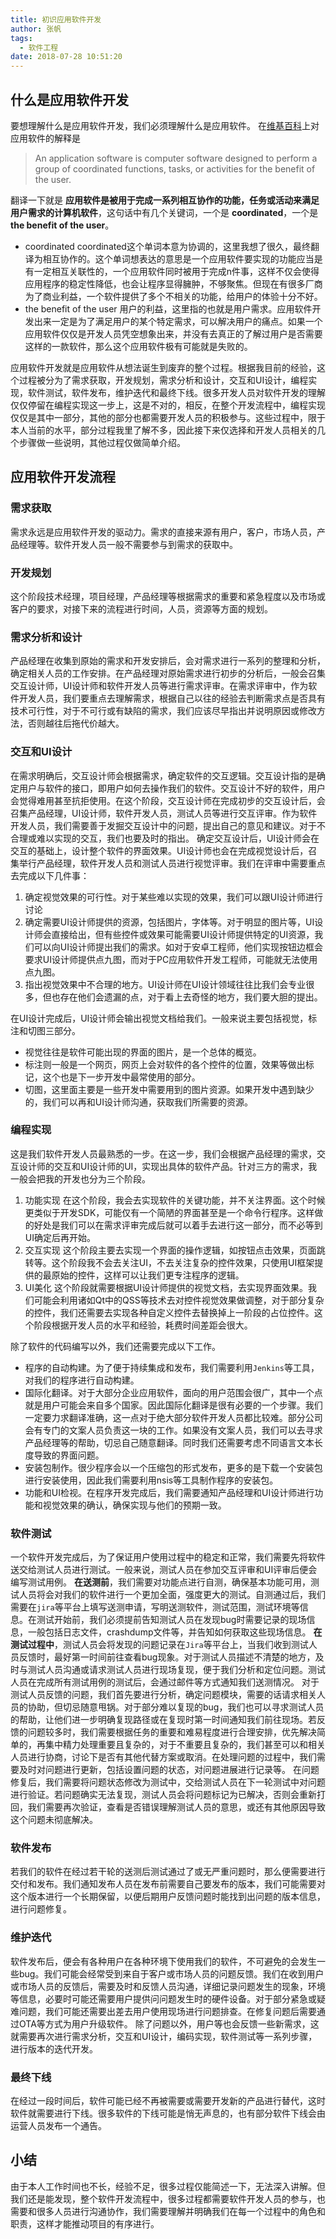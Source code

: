 ```yaml
---
title: 初识应用软件开发
author: 张帆
tags:
  - 软件工程
date: 2018-07-28 10:51:20
---
```


## 什么是应用软件开发

要想理解什么是应用软件开发，我们必须理解什么是应用软件。
在[维基百科](https://en.wikipedia.org/wiki/Application_software)上对应用软件的解释是
> An application software is computer software designed to perform a group of coordinated functions, tasks, or activities for the benefit of the user.

翻译一下就是 **应用软件是被用于完成一系列相互协作的功能，任务或活动来满足用户需求的计算机软件**，这句话中有几个关键词，一个是 **coordinated**，一个是 **the benefit of the user**。

- coordinated
coordinated这个单词本意为协调的，这里我想了很久，最终翻译为相互协作的。这个单词想表达的意思是一个应用软件要实现的功能应当是有一定相互关联性的，一个应用软件同时被用于完成n件事，这样不仅会使得应用程序的稳定性降低，也会让程序显得臃肿，不够聚焦。但现在有很多厂商为了商业利益，一个软件提供了多个不相关的功能，给用户的体验十分不好。
- the benefit of the user
用户的利益，这里指的也就是用户需求。应用软件开发出来一定是为了满足用户的某个特定需求，可以解决用户的痛点。如果一个应用软件仅仅是开发人员凭空想象出来，并没有去真正的了解过用户是否需要这样的一款软件，那么这个应用软件极有可能就是失败的。

应用软件开发就是应用软件从想法诞生到废弃的整个过程。根据我目前的经验，这个过程被分为了需求获取，开发规划，需求分析和设计，交互和UI设计，编程实现，软件测试，软件发布，维护迭代和最终下线。很多开发人员对软件开发的理解仅仅停留在编程实现这一步上，这是不对的，相反，在整个开发流程中，编程实现仅仅是其中一部分，其他的部分也都需要开发人员的积极参与。这些过程中，限于本人当前的水平，部分过程我里了解不多，因此接下来仅选择和开发人员相关的几个步骤做一些说明，其他过程仅做简单介绍。

<!--more-->

## 应用软件开发流程

### 需求获取

需求永远是应用软件开发的驱动力。需求的直接来源有用户，客户，市场人员，产品经理等。软件开发人员一般不需要参与到需求的获取中。

### 开发规划

这个阶段技术经理，项目经理，产品经理等根据需求的重要和紧急程度以及市场或客户的要求，对接下来的流程进行时间，人员，资源等方面的规划。


### 需求分析和设计

产品经理在收集到原始的需求和开发安排后，会对需求进行一系列的整理和分析，确定相关人员的工作安排。在产品经理对原始需求进行初步的分析后，一般会召集交互设计师，UI设计师和软件开发人员等进行需求评审。在需求评审中，作为软件开发人员，我们要重点去理解需求，根据自己以往的经验去判断需求点是否具有技术可行性，对于不可行或有缺陷的需求，我们应该尽早指出并说明原因或修改方法，否则越往后拖代价越大。

### 交互和UI设计

在需求明确后，交互设计师会根据需求，确定软件的交互逻辑。交互设计指的是确定用户与软件的接口，即用户如何去操作我们的软件。交互设计不好的软件，用户会觉得难用甚至抗拒使用。在这个阶段，交互设计师在完成初步的交互设计后，会召集产品经理，UI设计师，软件开发人员，测试人员等进行交互评审。作为软件开发人员，我们需要善于发掘交互设计中的问题，提出自己的意见和建议。对于不合理或难以实现的交互，我们也要及时的指出。
确定交互设计后，UI设计师会在交互的基础上，设计整个软件的界面效果。UI设计师也会在完成视觉设计后，召集举行产品经理，软件开发人员和测试人员进行视觉评审。我们在评审中需要重点去完成以下几件事：

1. 确定视觉效果的可行性。对于某些难以实现的效果，我们可以跟UI设计师进行讨论
2. 确定需要UI设计师提供的资源，包括图片，字体等。对于明显的图片等，UI设计师会直接给出，但有些控件或效果可能需要UI设计师提供特定的UI资源，我们可以向UI设计师提出我们的需求。如对于安卓工程师，他们实现按钮边框会要求UI设计师提供点九图，而对于PC应用软件开发工程师，可能就无法使用点九图。
3. 指出视觉效果中不合理的地方。UI设计师在UI设计领域往往比我们会专业很多，但也存在他们会遗漏的点，对于看上去奇怪的地方，我们要大胆的提出。

在UI设计完成后，UI设计师会输出视觉文档给我们。一般来说主要包括视觉，标注和切图三部分。

- 视觉往往是软件可能出现的界面的图片，是一个总体的概览。
- 标注则一般是一个网页，网页上会对软件的各个控件的位置，效果等做出标记，这个也是下一步开发中最常使用的部分。
- 切图，这里面主要是一些开发中需要用到的图片资源。如果开发中遇到缺少的，我们可以再和UI设计师沟通，获取我们所需要的资源。

### 编程实现

这是我们软件开发人员最熟悉的一步。在这一步，我们会根据产品经理的需求，交互设计师的交互和UI设计师的UI，实现出具体的软件产品。针对三方的需求，我一般会把我的开发也分为三个阶段。
1. 功能实现
在这个阶段，我会去实现软件的关键功能，并不关注界面。这个时候更类似于开发SDK，可能仅有一个简陋的界面甚至是一个命令行程序。这样做的好处是我们可以在需求评审完成后就可以着手去进行这一部分，而不必等到UI确定后再开始。
2. 交互实现
这个阶段主要去实现一个界面的操作逻辑，如按钮点击效果，页面跳转等。这个阶段我不会去关注UI，不去关注复杂的控件效果，只使用UI框架提供的最原始的控件，这样可以让我们更专注程序的逻辑。
3. UI美化
这个阶段就需要根据UI设计师提供的视觉文档，去实现界面效果。我们可能会利用诸如Qt中的QSS等技术去对控件视觉效果做调整，对于部分复杂的控件，我们还需要去实现各种自定义控件去替换掉上一阶段的占位控件。这个阶段根据开发人员的水平和经验，耗费时间差距会很大。

除了软件的代码编写以外，我们还需要完成以下工作。
- 程序的自动构建。为了便于持续集成和发布，我们需要利用`Jenkins`等工具，对我们的程序进行自动构建。
- 国际化翻译。对于大部分企业应用软件，面向的用户范围会很广，其中一个点就是用户可能会来自多个国家。因此国际化翻译是很有必要的一个步骤。我们一定要力求翻译准确，这一点对于绝大部分软件开发人员都比较难。部分公司会有专门的文案人员负责这一块的工作。如果没有文案人员，我们可以去寻求产品经理等的帮助，切忌自己随意翻译。同时我们还需要考虑不同语言文本长度导致的界面问题。
- 安装包制作。很少程序会以一个压缩包的形式发布，更多的是下载一个安装包进行安装使用，因此我们需要利用nsis等工具制作程序的安装包。
- 功能和UI检视。在程序开发完成后，我们需要通知产品经理和UI设计师进行功能和视觉效果的确认，确保实现与他们的预期一致。

### 软件测试

一个软件开发完成后，为了保证用户使用过程中的稳定和正常，我们需要先将软件送交给测试人员进行测试。一般来说，测试人员在参加交互评审和UI评审后便会编写测试用例。
**在送测前**，我们需要对功能点进行自测，确保基本功能可用，测试人员将会对我们的软件进行一个更加全面，强度更大的测试。自测通过后，我们需要在`jira`等平台上填写送测申请，写明送测软件，测试范围，测试环境等信息。在测试开始前，我们必须提前告知测试人员在发现bug时需要记录的现场信息，一般包括日志文件，crashdump文件等，并告知如何获取这些现场信息。
**在测试过程中**，测试人员会将发现的问题记录在`Jira`等平台上，当我们收到测试人员反馈时，最好第一时间前往查看bug现象。对于测试人员描述不清楚的地方，及时与测试人员沟通或请求测试人员进行现场复现，便于我们分析和定位问题。测试人员在完成所有测试用例的测试后，会通过邮件等方式通知我们送测情况。
对于测试人员反馈的问题，我们首先要进行分析，确定问题模块，需要的话请求相关人员的协助，但切忌随意甩锅。对于部分难以复现的bug，我们也可以寻求测试人员的帮助，让他们进一步明确复现路径或在复现时第一时间通知我们前往现场。若反馈的问题较多时，我们需要根据任务的重要和难易程度进行合理安排，优先解决简单的，再集中精力处理重要且复杂的，对于不重要且复杂的，我们甚至可以和相关人员进行协商，讨论下是否有其他代替方案或取消。在处理问题的过程中，我们需要及时对问题进行更新，包括设置问题的状态，对问题进展进行记录等。
在问题修复后，我们需要将问题状态修改为测试中，交给测试人员在下一轮测试中对问题进行验证。若问题确实无法复现，测试人员会将问题标记为已解决，否则会重新打回，我们需要再次验证，查看是否错误理解测试人员的意思，或还有其他原因导致这个问题未彻底解决。

### 软件发布

若我们的软件在经过若干轮的送测后测试通过了或无严重问题时，那么便需要进行交付和发布。我们通知发布人员在发布前需要自己要发布的版本，我们可能需要对这个版本进行一个长期保留，以便后期用户反馈问题时能找到出问题的版本信息，进行问题修复。

### 维护迭代

软件发布后，便会有各种用户在各种环境下使用我们的软件，不可避免的会发生一些bug。我们可能会经常受到来自于客户或市场人员的问题反馈。我们在收到用户或市场人员的反馈后，需要及时和反馈人员沟通，详细记录问题发生的现象，环境等信息，必要时可能还需要用户提供问问题发生时的硬件设备。对于部分紧急或疑难问题，我们可能还需要出差去用户使用现场进行问题排查。在修复问题后需要通过OTA等方式为用户升级软件。
除了问题以外，用户等也会反馈一些新需求，这就需要再次进行需求分析，交互和UI设计，编码实现，软件测试等一系列步骤，进行版本的迭代开发。

### 最终下线

在经过一段时间后，软件可能已经不再被需要或需要开发新的产品进行替代，这时软件就需要进行下线。很多软件的下线可能是悄无声息的，也有部分软件下线会由运营人员发布一个通告。

## 小结

由于本人工作时间也不长，经验不足，很多过程仅能简述一下，无法深入讲解。但我们还是能发现，整个软件开发流程中，很多过程都需要软件开发人员的参与，也需要和很多人员进行沟通协作，我们需要理解并明确我们在每一个过程中的角色和职责，这样才能推动项目的有序进行。
